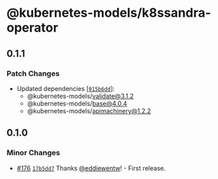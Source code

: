 # @kubernetes-models/k8ssandra-operator

## 0.1.1

### Patch Changes

- Updated dependencies [[`915b6dd`](https://github.com/tommy351/kubernetes-models-ts/commit/915b6dd8fb5e9d046dc7f7b654f72eea5e97391e)]:
  - @kubernetes-models/validate@3.1.2
  - @kubernetes-models/base@4.0.4
  - @kubernetes-models/apimachinery@1.2.2

## 0.1.0

### Minor Changes

- [#176](https://github.com/tommy351/kubernetes-models-ts/pull/176) [`17b5dd7`](https://github.com/tommy351/kubernetes-models-ts/commit/17b5dd7e9d614ea17a3b1779e316a45683c92133) Thanks [@eddiewentw](https://github.com/eddiewentw)! - First release.
